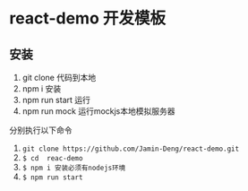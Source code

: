 # react-demo 开发模板

## 安装
1. git clone 代码到本地
2. npm i 安装
3. npm run start 运行
4. npm run mock 运行mockjs本地模拟服务器

分别执行以下命令
1. `git clone https://github.com/Jamin-Deng/react-demo.git`
1. `$ cd  reac-demo`
1. `$ npm i 安装必须有nodejs环境`
1. `$ npm run start`
